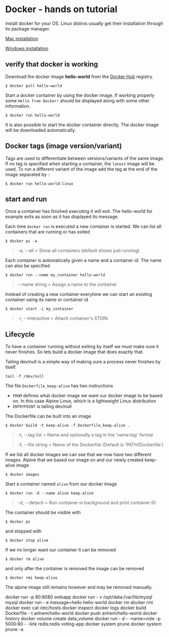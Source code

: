 # Docker - hands on tutorial

install docker for your OS. Linux distros usually get their installation through its package manager.

[Mac installation](https://docs.docker.com/docker-for-mac/install/)

[Windows installation](https://docs.docker.com/docker-for-windows/install/)

## verify that docker is working

Download the docker image **hello-world** from the [Docker Hub](https://hub.docker.com/) registry.

```
$ docker pull hello-world
```
Start a docker container by using the docker image. If working properly some `Hello from Docker!` should be displayed along with some other information.
```
$ docker run hello-world
```
It is also possible to start the docker container directly. The docker image will be downloaded automatically.

## Docker tags (image version/variant)

Tags are used to differentiate between versions/variants of the same image. 
If no tag is specified when starting a container, the `latest` image will be used. 
To run a different variant of the image add the tag at the end of the image separated by `:` 
```
$ docker run hello-world:linux
```

## start and run
Once a container has finished executing it will exit. The hello-world for example exits as soon as it has displayed its message.

Each time `docker run` is executed a new container is started. We can list all containers that are running or has exited
```
$ docker ps -a
```
> -a, --all = Show all containers (default shows just running)

Each container is automatically given a name and a container id. The name can also be specified
```
$ docker run --name my_container hello-world
```
> --name string = Assign a name to the container

Instead of creating a new container everytime we can start an existing container using its name or container id
```
$ docker start -i my_container
```
> -i, --interactive = Attach container's STDIN

## Lifecycle
To have a container running without exiting by itself we must make sure it never finishes. So lets build a docker image that does exactly that.

Tailing dev/null is a simple way of making sure a process never finishes by itself.
```
tail -f /dev/null
```
The file `Dockerfile_keep-alive` has two instructions

* `FROM` defines what docker image we want our docker image to be based on. In this case Alpine Linux, which is a lightweight Linux distribution
* `ENTRYPOINT` is tailing dev/null

The Dockerfile can be built into an image
```
$ docker build -t keep-alive -f Dockerfile_keep-alive .
```
> -t, --tag list = Name and optionally a tag in the 'name:tag' format

> -f, --file string = Name of the Dockerfile (Default is 'PATH/Dockerfile')

If we list all docker images we can see that we now have two different images. Alpine that we based our image on and our newly created keep-alive image  
```
$ docker images
```
Start a container named `alive` from our docker image
```
$ docker run -d --name alive keep-alive
```
> -d, --detach = Run container in background and print container ID

The container should be visible with
```
$ docker ps
```
and stopped with
```
$ docker stop alive
```
If we no longer want our container it can be removed
```
$ docker rm alive
```
and only after the container is removed the image can be removed
```
$ docker rmi keep-alive
```
The alpine image still remains however and may be removed manually.

docker run -p 80:8080 webapp
docker run - v /opt/data:/var/lib/mysql mysql
docker run - e message=hello hello-world
docker rm <name>
docker rmi <image name>
docker exec <name> cat /etc/hosts
docker inspect <name>
docker logs <name>
docker build Dockerfile - t anhem/hello-world
docker push anhem/hello-world
docker history <name>
docker volume create data_volume
docker run - d - -name=vote -p 5000:80 - -link redis:redis voting-app
docker system prune
docker system prune -a